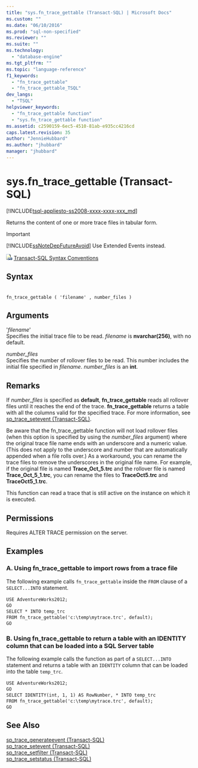 ```yaml
---
title: "sys.fn_trace_gettable (Transact-SQL) | Microsoft Docs"
ms.custom: ""
ms.date: "06/10/2016"
ms.prod: "sql-non-specified"
ms.reviewer: ""
ms.suite: ""
ms.technology: 
  - "database-engine"
ms.tgt_pltfrm: ""
ms.topic: "language-reference"
f1_keywords: 
  - "fn_trace_gettable"
  - "fn_trace_gettable_TSQL"
dev_langs: 
  - "TSQL"
helpviewer_keywords: 
  - "fn_trace_gettable function"
  - "sys.fn_trace_gettable function"
ms.assetid: c2590159-6ec5-4510-81ab-e935cc4216cd
caps.latest.revision: 35
author: "JennieHubbard"
ms.author: "jhubbard"
manager: "jhubbard"
---
```

# sys.fn_trace_gettable (Transact-SQL)
[!INCLUDE[tsql-appliesto-ss2008-xxxx-xxxx-xxx_md](../../includes/tsql-appliesto-ss2008-xxxx-xxxx-xxx-md.md)]

  Returns the content of one or more trace files in tabular form.  
  
> [!IMPORTANT]  
>  [!INCLUDE[ssNoteDepFutureAvoid](../../includes/ssnotedepfutureavoid-md.md)] Use Extended Events instead.  
   
 ![Topic link icon](../../database-engine/configure-windows/media/topic-link.gif "Topic link icon") [Transact-SQL Syntax Conventions](../../t-sql/language-elements/transact-sql-syntax-conventions-transact-sql.md)  
  
## Syntax  
  
```  
  
fn_trace_gettable ( 'filename' , number_files )  
```  
  
## Arguments  
 '*filename*'  
 Specifies the initial trace file to be read. *filename* is **nvarchar(256)**, with no default.  
  
 *number_files*  
 Specifies the number of rollover files to be read. This number includes the initial file specified in *filename*. *number_files* is an **int**.  
  
## Remarks  
 If *number_files* is specified as **default**, **fn_trace_gettable** reads all rollover files until it reaches the end of the trace. **fn_trace_gettable** returns a table with all the columns valid for the specified trace. For more information, see [sp_trace_setevent &#40;Transact-SQL&#41;](../../relational-databases/system-stored-procedures/sp-trace-setevent-transact-sql.md).  
  
 Be aware that the fn_trace_gettable function will not load rollover files (when this option is specified by using the *number_files* argument) where the original trace file name ends with an underscore and a numeric value. (This does not apply to the underscore and number that are automatically appended when a file rolls over.) As a workaround, you can rename the trace files to remove the underscores in the original file name. For example, if the original file is named **Trace_Oct_5.trc** and the rollover file is named **Trace_Oct_5_1.trc**, you can rename the files to **TraceOct5.trc** and **TraceOct5_1.trc**.  
  
 This function can read a trace that is still active on the instance on which it is executed.  
  
## Permissions  
 Requires ALTER TRACE permission on the server.  
  
## Examples  
  
### A. Using fn_trace_gettable to import rows from a trace file  
 The following example calls `fn_trace_gettable` inside the `FROM` clause of a `SELECT...INTO` statement.  
  
```  
USE AdventureWorks2012;  
GO  
SELECT * INTO temp_trc  
FROM fn_trace_gettable('c:\temp\mytrace.trc', default);  
GO  
```  
  
### B. Using fn_trace_gettable to return a table with an IDENTITY column that can be loaded into a SQL Server table  
 The following example calls the function as part of a `SELECT...INTO` statement and returns a table with an `IDENTITY` column that can be loaded into the table `temp_trc`.  
  
```  
USE AdventureWorks2012;  
GO  
SELECT IDENTITY(int, 1, 1) AS RowNumber, * INTO temp_trc  
FROM fn_trace_gettable('c:\temp\mytrace.trc', default);  
GO  
```  
  
## See Also  
 [sp_trace_generateevent &#40;Transact-SQL&#41;](../../relational-databases/system-stored-procedures/sp-trace-generateevent-transact-sql.md)   
 [sp_trace_setevent &#40;Transact-SQL&#41;](../../relational-databases/system-stored-procedures/sp-trace-setevent-transact-sql.md)   
 [sp_trace_setfilter &#40;Transact-SQL&#41;](../../relational-databases/system-stored-procedures/sp-trace-setfilter-transact-sql.md)   
 [sp_trace_setstatus &#40;Transact-SQL&#41;](../../relational-databases/system-stored-procedures/sp-trace-setstatus-transact-sql.md)  
  
  
